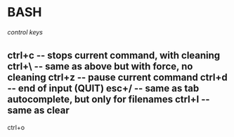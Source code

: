 # BASH

###### control keys

ctrl+c -- stops current command, with cleaning
ctrl+\ -- same as above but with force, no cleaning
ctrl+z -- pause current command
ctrl+d -- end of input (QUIT)
esc+/ -- same as tab autocomplete, but only for filenames
ctrl+l -- same as clear
----
ctrl+o
